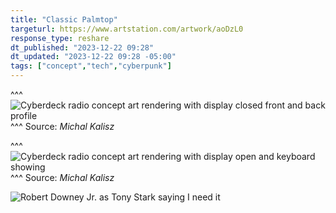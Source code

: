 ```yaml
---
title: "Classic Palmtop"
targeturl: https://www.artstation.com/artwork/aoDzL0
response_type: reshare
dt_published: "2023-12-22 09:28"
dt_updated: "2023-12-22 09:28 -05:00"
tags: ["concept","tech","cyberpunk"]
---
```


^^^
![Cyberdeck radio concept art rendering with display closed front and back profile](https://cdna.artstation.com/p/assets/images/images/070/172/228/large/michal-kalisz-classicpalmtop-xen200-mk-scene07.jpg?1701906705)
^^^ Source: *Michal Kalisz*

^^^
![Cyberdeck radio concept art rendering with display open and keyboard showing](https://cdnb.artstation.com/p/assets/images/images/070/172/345/large/michal-kalisz-classicpalmtop-xen200-mk-bright-03.jpg?1701907028)
^^^ Source: *Michal Kalisz*

![Robert Downey Jr. as Tony Stark saying I need it](https://media.giphy.com/media/cALkoAIov3Y9a/giphy.gif)